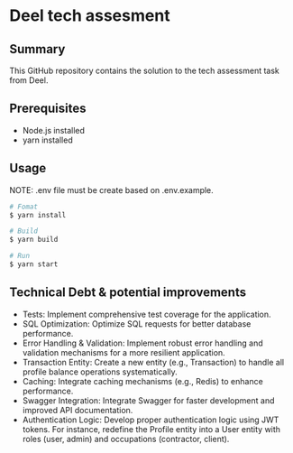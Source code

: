 # Deel tech assesment

## Summary

This GitHub repository contains the solution to the tech assessment task from Deel.

## Prerequisites

- Node.js installed
- yarn installed

## Usage

NOTE: .env file must be create based on .env.example.

```bash
# Fomat
$ yarn install

# Build
$ yarn build

# Run
$ yarn start
```

## Technical Debt & potential improvements

- Tests: Implement comprehensive test coverage for the application.
- SQL Optimization: Optimize SQL requests for better database performance.
- Error Handling & Validation: Implement robust error handling and validation mechanisms for a more resilient application.
- Transaction Entity: Create a new entity (e.g., Transaction) to handle all profile balance operations systematically.
- Caching: Integrate caching mechanisms (e.g., Redis) to enhance performance.
- Swagger Integration: Integrate Swagger for faster development and improved API documentation.
- Authentication Logic: Develop proper authentication logic using JWT tokens. For instance, redefine the Profile entity into a User entity with roles (user, admin) and occupations (contractor, client).

